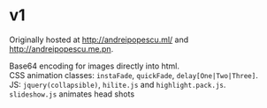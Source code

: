 # v1

Originally hosted at <http://andreipopescu.ml/> and <http://andreipopescu.me.pn>.

Base64 encoding for images directly into html. \
CSS animation classes: `instaFade`, `quickFade`, `delay[One|Two|Three]`. \
JS: `jquery(collapsible)`, `hilite.js` and `highlight.pack.js`. \
`slideshow.js` animates head shots